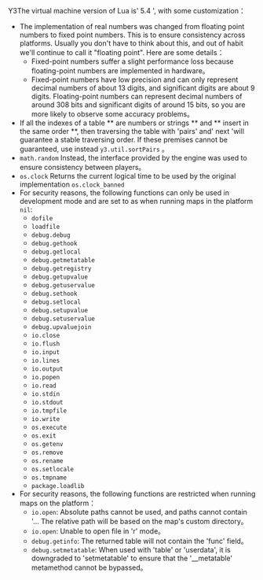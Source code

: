Y3The virtual machine version of Lua is' 5.4 ', with some customization：

* The implementation of real numbers was changed from floating point numbers to fixed point numbers. This is to ensure consistency across platforms. Usually you don't have to think about this, and out of habit we'll continue to call it "floating point". Here are some details：
    + Fixed-point numbers suffer a slight performance loss because floating-point numbers are implemented in hardware。
    + Fixed-point numbers have low precision and can only represent decimal numbers of about 13 digits, and significant digits are about 9 digits. Floating-point numbers can represent decimal numbers of around 308 bits and significant digits of around 15 bits, so you are more likely to observe some accuracy problems。
* If all the indexes of a table ** are numbers or strings ** and ** insert in the same order **, then traversing the table with 'pairs' and' next 'will guarantee a stable traversing order. If these premises cannot be guaranteed, use instead `y3.util.sortPairs` 。
* `math.random` Instead, the interface provided by the engine was used to ensure consistency between players。
* `os.clock` Returns the current logical time to be used by the original implementation `os.clock_banned` 
* For security reasons, the following functions can only be used in development mode and are set to as when running maps in the platform `nil`:
    + `dofile`
    + `loadfile`
    + `debug.debug`
    + `debug.gethook`
    + `debug.getlocal`
    + `debug.getmetatable`
    + `debug.getregistry`
    + `debug.getupvalue`
    + `debug.getuservalue`
    + `debug.sethook`
    + `debug.setlocal`
    + `debug.setupvalue`
    + `debug.setuservalue`
    + `debug.upvaluejoin`
    + `io.close`
    + `io.flush`
    + `io.input`
    + `io.lines`
    + `io.output`
    + `io.popen`
    + `io.read`
    + `io.stdin`
    + `io.stdout`
    + `io.tmpfile`
    + `io.write`
    + `os.execute`
    + `os.exit`
    + `os.getenv`
    + `os.remove`
    + `os.rename`
    + `os.setlocale`
    + `os.tmpname`
    + `package.loadlib`
* For security reasons, the following functions are restricted when running maps on the platform：
    + `io.open`: Absolute paths cannot be used, and paths cannot contain '... The relative path will be based on the map's custom directory。
    + `io.open`: Unable to open file in 'r' mode。
    + `debug.getinfo`: The returned table will not contain the 'func' field。
    + `debug.setmetatable`: When used with 'table' or 'userdata', it is downgraded to 'setmetatable' to ensure that the '__metatable' metamethod cannot be bypassed。
